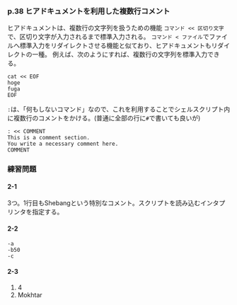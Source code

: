 ### p.38 ヒアドキュメントを利用した複数行コメント
ヒアドキュメントは、複数行の文字列を扱うための機能
```コマンド << 区切り文字```で、区切り文字が入力されるまで標準入力される。
```コマンド < ファイル```でファイルへ標準入力をリダイレクトさせる機能と似ており、ヒアドキュメントもリダイレクトの一種。
例えば、次のようにすれば、複数行の文字列を標準入力できる。
```
cat << EOF
hoge
fuga
EOF
```

```:```は、「何もしないコマンド」なので、これを利用することでシェルスクリプト内に複数行のコメントをかける。(普通に全部の行に```#```で書いても良いが)
```
: << COMMENT
This is a comment section.
You write a necessary comment here.
COMMENT
```

### 練習問題
#### 2-1
3つ。1行目もShebangという特別なコメント。スクリプトを読み込むインタプリンタを指定する。
#### 2-2
```
-a
-b50
-c
```
#### 2-3
1. 4
2. Mokhtar